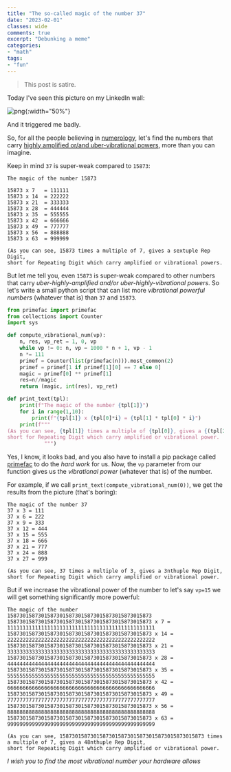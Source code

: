 ```yaml
---
title: "The so-called magic of the number 37"
date: "2023-02-01"
classes: wide
comments: true
excerpt: "Debunking a meme"
categories:
- "math"
tags:
- "fun"
---
```


> This post is satire. 

Today I've seen this picture on my LinkedIn wall:

![png]({{site.url}}/assets/images/2023-03-01-the-magic-of-the-number-37/37.png){:width="50%"}

And it triggered me badly. 

So, for all the people believing in [numerology](https://en.wikipedia.org/wiki/Numerology), let's find the numbers that carry [highly amplified or/and uber-vibrational powers](https://www.keen.com/articles/spiritual/numerology-the-cosmic-vibrations-of-numbers), more than you can imagine. 

Keep in mind `37` is super-weak compared to `15873`:

```
The magic of the number 15873

15873 x 7 	= 111111
15873 x 14 	= 222222
15873 x 21 	= 333333
15873 x 28 	= 444444
15873 x 35	= 555555
15873 x 42 	= 666666
15873 x 49	= 777777
15873 x 56	= 888888
15873 x 63	= 999999

(As you can see, 15873 times a multiple of 7, gives a sextuple Rep Digit,
short for Repeating Digit which carry amplified or vibrational powers.
```

But let me tell you, even `15873` is super-weak compared to other numbers that carry *uber-highly-amplified and/or uber-highly-vibrational powers*. So let's write a small python script that can list more *vibrational powerful numbers* (whatever that is) than `37` and `15873`.

```python
from primefac import primefac
from collections import Counter
import sys

def compute_vibrational_num(vp):
    n, res, vp_ret = 1, 0, vp
    while vp != 0: n, vp = 1000 * n + 1, vp - 1
    n *= 111
    primef = Counter(list(primefac(n))).most_common(2)
    primef = primef[1 if primef[1][0] == 7 else 0]
    magic = primef[0] ** primef[1]
    res=n//magic
    return (magic, int(res), vp_ret)

def print_text(tpl):
    print(f"The magic of the number {tpl[1]}")
    for i in range(1,10):
        print(f"{tpl[1]} x {tpl[0]*i} = {tpl[1] * tpl[0] * i}")
    print(f"""
(As you can see, {tpl[1]} times a multiple of {tpl[0]}, gives a {(tpl[2]+1)*3}nthuple Rep Digit,
short for Repeating Digit which carry amplified or vibrational power.
            """)
```

Yes, I know, it looks bad, and you also have to install a pip package called [primefac](https://pypi.org/project/primefac/) to do the *hard work* for us. Now, the `vp` parameter from our function gives us the *vibrational power* (whatever that is) of the number.

For example, if we call `print_text(compute_vibrational_num(0))`, we get the results from the picture (that's boring):

```
The magic of the number 37
37 x 3 = 111
37 x 6 = 222
37 x 9 = 333
37 x 12 = 444
37 x 15 = 555
37 x 18 = 666
37 x 21 = 777
37 x 24 = 888
37 x 27 = 999

(As you can see, 37 times a multiple of 3, gives a 3nthuple Rep Digit,
short for Repeating Digit which carry amplified or vibrational power.
```

But if we increase the vibrational power of the number to let's say `vp=15` we will get something significantly more powerful:

```
The magic of the number 15873015873015873015873015873015873015873015873
15873015873015873015873015873015873015873015873 x 7 = 111111111111111111111111111111111111111111111111
15873015873015873015873015873015873015873015873 x 14 = 222222222222222222222222222222222222222222222222
15873015873015873015873015873015873015873015873 x 21 = 333333333333333333333333333333333333333333333333
15873015873015873015873015873015873015873015873 x 28 = 444444444444444444444444444444444444444444444444
15873015873015873015873015873015873015873015873 x 35 = 555555555555555555555555555555555555555555555555
15873015873015873015873015873015873015873015873 x 42 = 666666666666666666666666666666666666666666666666
15873015873015873015873015873015873015873015873 x 49 = 777777777777777777777777777777777777777777777777
15873015873015873015873015873015873015873015873 x 56 = 888888888888888888888888888888888888888888888888
15873015873015873015873015873015873015873015873 x 63 = 999999999999999999999999999999999999999999999999

(As you can see, 15873015873015873015873015873015873015873015873 times a multiple of 7, gives a 48nthuple Rep Digit,
short for Repeating Digit which carry amplified or vibrational power.
```

*I wish you to find the most vibrational number your hardware allows*
